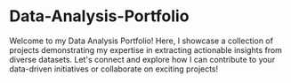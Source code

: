 # Data-Analysis-Portfolio
Welcome to my Data Analysis Portfolio! Here, I showcase a collection of projects demonstrating my expertise in extracting actionable insights from diverse datasets. Let's connect and explore how I can contribute to your data-driven initiatives or collaborate on exciting projects!
